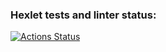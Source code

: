 ### Hexlet tests and linter status:
[![Actions Status](https://github.com/1Pauletto/frontend-project-lvl1/workflows/hexlet-check/badge.svg)](https://github.com/1Pauletto/frontend-project-lvl1/actions)